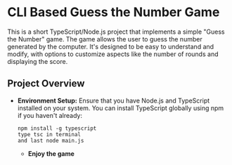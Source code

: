 # CLI Based Guess the Number Game

This is a short TypeScript/Node.js project that implements a simple "Guess the Number" game. The game allows the user to guess the number generated by the computer. It's designed to be easy to understand and modify, with options to customize aspects like the number of rounds and displaying the score.

## Project Overview

- **Environment Setup:** Ensure that you have Node.js and TypeScript installed on your system. You can install TypeScript globally using npm if you haven't already:

  ```command prompt
  npm install -g typescript
  type tsc in terminal
  and last node main.js
  ```
  - **Enjoy the game**

